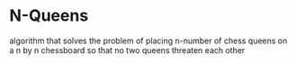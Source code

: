 # N-Queens
algorithm that solves the problem of placing n-number of chess queens on a n by n chessboard so that no two queens threaten each other
